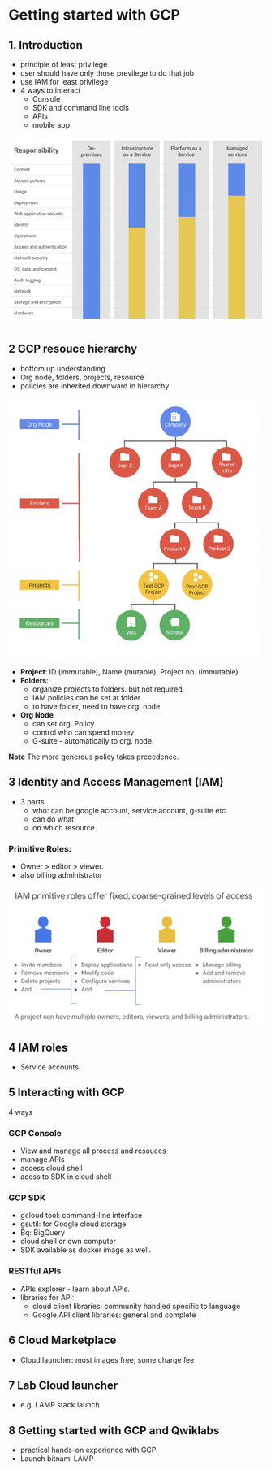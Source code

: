 # Getting started with GCP



## 1. Introduction

- principle of least privilege
- user should have only those previlege to do that job
- use IAM for least privilege
- 4 ways to interact
  - Console
  - SDK and command line tools
  - APIs
  - mobile app

![image-20200521142804089](2_getting_started_with_GCP/image-20200521142804089.png)

## 2 GCP resouce hierarchy

- bottom up understanding
- Org node, folders, projects, resource
- policies are inherited downward in hierarchy

![image-20200521142906103](2_getting_started_with_GCP/image-20200521142906103.png)

- **Project**: ID (immutable), Name (mutable), Project no. (immutable)
- **Folders**:
  - organize projects to folders. but not required.
  - IAM policies can be set at folder.
  - to have folder, need to have org. node
- **Org Node** 
  - can set org. Policy.
  - control who can spend money
  - G-suite - automatically to org. node.

**Note** The more generous policy takes precedence.



## 3 Identity and Access Management (IAM)

- 3 parts
  - who: can be google account, service account, g-suite etc.
  - can do what:
  - on which resource

### Primitive Roles:

- Owner > editor > viewer.
- also billing administrator

![image-20200521143749320](2_getting_started_with_GCP/image-20200521143749320.png)

## 4 IAM roles

- Service accounts



## 5 Interacting with GCP

4 ways

### GCP Console

- View and manage all process and resouces
- manage APIs
- access cloud shell
- acess to SDK in cloud shell

### GCP SDK

- gcloud tool: command-line interface
- gsutil: for Google cloud storage
- Bq: BigQuery
- cloud shell or own computer
- SDK available as docker image as well.

### RESTful APIs

- APIs explorer - learn about APIs.
- libraries for API:
  - cloud client libraries: community handled specific to language
  - Google API client libraries: general and complete



## 6 Cloud Marketplace

- Cloud launcher: most images free, some charge fee

## 7 Lab Cloud launcher

- e.g. LAMP stack launch

## 8 Getting started with GCP and Qwiklabs

- practical hands-on experience with GCP.
- Launch bitnami LAMP
